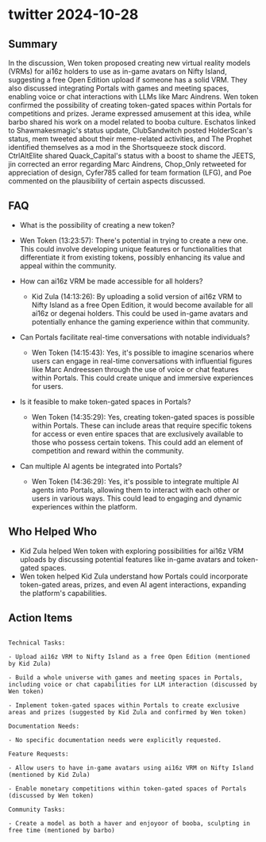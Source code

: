 # twitter 2024-10-28

## Summary

In the discussion, Wen token proposed creating new virtual reality models (VRMs) for ai16z holders to use as in-game
avatars on Nifty Island, suggesting a free Open Edition upload if someone has a solid VRM. They also discussed
integrating Portals with games and meeting spaces, enabling voice or chat interactions with LLMs like Marc Aindrens. Wen
token confirmed the possibility of creating token-gated spaces within Portals for competitions and prizes. Jerame
expressed amusement at this idea, while barbo shared his work on a model related to booba culture. Eschatos linked to
Shawmakesmagic's status update, ClubSandwitch posted HolderScan's status, mem tweeted about their meme-related
activities, and The Prophet identified themselves as a mod in the Shortsqueeze stock discord. CtrlAltElite shared
Quack_Capital's status with a boost to shame the JEETS, jin corrected an error regarding Marc Aindrens, Chop_Only
retweeted for appreciation of design, Cyfer785 called for team formation (LFG), and Poe commented on the plausibility of
certain aspects discussed.

## FAQ

- What is the possibility of creating a new token?
- Wen Token (13:23:57): There's potential in trying to create a new one. This could involve developing unique features
  or functionalities that differentiate it from existing tokens, possibly enhancing its value and appeal within the
  community.

- How can ai16z VRM be made accessible for all holders?

    - Kid Zula (14:13:26): By uploading a solid version of ai16z VRM to Nifty Island as a free Open Edition, it would
      become available for all ai16z or degenai holders. This could be used in-game avatars and potentially enhance the
      gaming experience within that community.

- Can Portals facilitate real-time conversations with notable individuals?

    - Wen Token (14:15:43): Yes, it's possible to imagine scenarios where users can engage in real-time conversations
      with influential figures like Marc Andreessen through the use of voice or chat features within Portals. This could
      create unique and immersive experiences for users.

- Is it feasible to make token-gated spaces in Portals?

    - Wen Token (14:35:29): Yes, creating token-gated spaces is possible within Portals. These can include areas that
      require specific tokens for access or even entire spaces that are exclusively available to those who possess
      certain tokens. This could add an element of competition and reward within the community.

- Can multiple AI agents be integrated into Portals?
    - Wen Token (14:36:29): Yes, it's possible to integrate multiple AI agents into Portals, allowing them to interact
      with each other or users in various ways. This could lead to engaging and dynamic experiences within the platform.

## Who Helped Who

- Kid Zula helped Wen token with exploring possibilities for ai16z VRM uploads by discussing potential features like
  in-game avatars and token-gated spaces.
- Wen token helped Kid Zula understand how Portals could incorporate token-gated areas, prizes, and even AI agent interactions, expanding the platform's capabilities.

## Action Items

```

Technical Tasks:

- Upload ai16z VRM to Nifty Island as a free Open Edition (mentioned by Kid Zula)

- Build a whole universe with games and meeting spaces in Portals, including voice or chat capabilities for LLM interaction (discussed by Wen token)

- Implement token-gated spaces within Portals to create exclusive areas and prizes (suggested by Kid Zula and confirmed by Wen token)

Documentation Needs:

- No specific documentation needs were explicitly requested.

Feature Requests:

- Allow users to have in-game avatars using ai16z VRM on Nifty Island (mentioned by Kid Zula)

- Enable monetary competitions within token-gated spaces of Portals (discussed by Wen token)

Community Tasks:

- Create a model as both a haver and enjoyoor of booba, sculpting in free time (mentioned by barbo)

```
